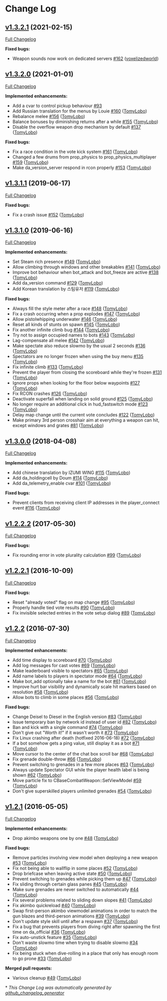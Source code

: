 # Change Log

## [v1.3.2.1](https://github.com/BSVino/DoubleAction/tree/v1.3.2.1) (2021-02-15)
[Full Changelog](https://github.com/BSVino/DoubleAction/compare/v1.3.2.0...v1.3.2.1)

**Fixed bugs:**

- Weapon sounds now work on dedicated servers [\#162](https://github.com/BSVino/DoubleAction/pull/162) ([voxelizedworld](https://github.com/voxelizedworld))

## [v1.3.2.0](https://github.com/BSVino/DoubleAction/tree/v1.3.2.0) (2021-01-01)
[Full Changelog](https://github.com/BSVino/DoubleAction/compare/v1.3.1.1...v1.3.2.0)

**Implemented enhancements:**

- Add a cvar to control pickup behaviour [\#93](https://github.com/BSVino/DoubleAction/issues/93)
- Add Russian translation for the menus by Louie [\#160](https://github.com/BSVino/DoubleAction/pull/160) ([TomyLobo](https://github.com/TomyLobo))
- Rebalance melee [\#156](https://github.com/BSVino/DoubleAction/pull/156) ([TomyLobo](https://github.com/TomyLobo))
- Balance bonuses by diminishing returns after a while [\#155](https://github.com/BSVino/DoubleAction/pull/155) ([TomyLobo](https://github.com/TomyLobo))
- Disable the overflow weapon drop mechanism by default [\#137](https://github.com/BSVino/DoubleAction/pull/137) ([TomyLobo](https://github.com/TomyLobo))

**Fixed bugs:**

- Fix a race condition in the vote kick system [\#161](https://github.com/BSVino/DoubleAction/pull/161) ([TomyLobo](https://github.com/TomyLobo))
- Changed a few drums from prop\_physics to prop\_physics\_multiplayer [\#159](https://github.com/BSVino/DoubleAction/pull/159) ([TomyLobo](https://github.com/TomyLobo))
- Make da\_version\_server respond in rcon properly [\#153](https://github.com/BSVino/DoubleAction/pull/153) ([TomyLobo](https://github.com/TomyLobo))

## [v1.3.1.1](https://github.com/BSVino/DoubleAction/tree/v1.3.1.1) (2019-06-17)
[Full Changelog](https://github.com/BSVino/DoubleAction/compare/v1.3.1.0...v1.3.1.1)

**Fixed bugs:**

- Fix a crash issue [\#152](https://github.com/BSVino/DoubleAction/pull/152) ([TomyLobo](https://github.com/TomyLobo))

## [v1.3.1.0](https://github.com/BSVino/DoubleAction/tree/v1.3.1.0) (2019-06-16)
[Full Changelog](https://github.com/BSVino/DoubleAction/compare/v1.3.0.0...v1.3.1.0)

**Implemented enhancements:**

- Set Steam rich presence [\#149](https://github.com/BSVino/DoubleAction/pull/149) ([TomyLobo](https://github.com/TomyLobo))
- Allow climbing through windows and other breakables [\#141](https://github.com/BSVino/DoubleAction/pull/141) ([TomyLobo](https://github.com/TomyLobo))
- Improve bot behaviour when bot\_attack and bot\_freeze are active [\#138](https://github.com/BSVino/DoubleAction/pull/138) ([TomyLobo](https://github.com/TomyLobo))
- Add da\_version command [\#129](https://github.com/BSVino/DoubleAction/pull/129) ([TomyLobo](https://github.com/TomyLobo))
- Add Korean translation by 스팀유저 [\#119](https://github.com/BSVino/DoubleAction/pull/119) ([TomyLobo](https://github.com/TomyLobo))

**Fixed bugs:**

- Always fill the style meter after a race [\#148](https://github.com/BSVino/DoubleAction/pull/148) ([TomyLobo](https://github.com/TomyLobo))
- Fix a crash occurring when a prop explodes [\#147](https://github.com/BSVino/DoubleAction/pull/147) ([TomyLobo](https://github.com/TomyLobo))
- Allow pistolwhipping underwater [\#146](https://github.com/BSVino/DoubleAction/pull/146) ([TomyLobo](https://github.com/TomyLobo))
- Reset all kinds of stunts on spawn [\#145](https://github.com/BSVino/DoubleAction/pull/145) ([TomyLobo](https://github.com/TomyLobo))
- Fix another infinite climb bug [\#144](https://github.com/BSVino/DoubleAction/pull/144) ([TomyLobo](https://github.com/TomyLobo))
- Try not to assign occupied names to bots [\#143](https://github.com/BSVino/DoubleAction/pull/143) ([TomyLobo](https://github.com/TomyLobo))
- Lag-compensate all melee [\#142](https://github.com/BSVino/DoubleAction/pull/142) ([TomyLobo](https://github.com/TomyLobo))
- Make spectate also reduce slowmo by the usual 2 seconds [\#136](https://github.com/BSVino/DoubleAction/pull/136) ([TomyLobo](https://github.com/TomyLobo))
- Spectators are no longer frozen when using the buy menu [\#135](https://github.com/BSVino/DoubleAction/pull/135) ([TomyLobo](https://github.com/TomyLobo))
- Fix infinite climb [\#133](https://github.com/BSVino/DoubleAction/pull/133) ([TomyLobo](https://github.com/TomyLobo))
- Prevent the player from closing the scoreboard while they're frozen [\#131](https://github.com/BSVino/DoubleAction/pull/131) ([TomyLobo](https://github.com/TomyLobo))
- Ignore props when looking for the floor below waypoints [\#127](https://github.com/BSVino/DoubleAction/pull/127) ([TomyLobo](https://github.com/TomyLobo))
- Fix RCON crashes [\#126](https://github.com/BSVino/DoubleAction/pull/126) ([TomyLobo](https://github.com/TomyLobo))
- Deactivate superfall when landing on solid ground [\#125](https://github.com/BSVino/DoubleAction/pull/125) ([TomyLobo](https://github.com/TomyLobo))
- No longer require an additional click in hud\_fastswitch mode [\#123](https://github.com/BSVino/DoubleAction/pull/123) ([TomyLobo](https://github.com/TomyLobo))
- Delay map change until the current vote concludes [\#122](https://github.com/BSVino/DoubleAction/pull/122) ([TomyLobo](https://github.com/TomyLobo))
- Make primary 3rd person crosshair aim at everything a weapon can hit, except windows and grates [\#81](https://github.com/BSVino/DoubleAction/pull/81) ([TomyLobo](https://github.com/TomyLobo))

## [v1.3.0.0](https://github.com/BSVino/DoubleAction/tree/v1.3.0.0) (2018-04-08)
[Full Changelog](https://github.com/BSVino/DoubleAction/compare/v1.2.2.2...v1.3.0.0)

**Implemented enhancements:**

- Add chinese translation by IZUMI WING [\#115](https://github.com/BSVino/DoubleAction/pull/115) ([TomyLobo](https://github.com/TomyLobo))
- Add da\_holdingcell by Doum [\#114](https://github.com/BSVino/DoubleAction/pull/114) ([TomyLobo](https://github.com/TomyLobo))
- Add da\_telemetry\_enable cvar [\#101](https://github.com/BSVino/DoubleAction/pull/101) ([TomyLobo](https://github.com/TomyLobo))

**Fixed bugs:**

- Prevent clients from receiving client IP addresses in the player\_connect event [\#116](https://github.com/BSVino/DoubleAction/pull/116) ([TomyLobo](https://github.com/TomyLobo))

## [v1.2.2.2](https://github.com/BSVino/DoubleAction/tree/v1.2.2.2) (2017-05-30)
[Full Changelog](https://github.com/BSVino/DoubleAction/compare/v1.2.2.1...v1.2.2.2)

**Fixed bugs:**

- Fix rounding error in vote plurality calculation [\#99](https://github.com/BSVino/DoubleAction/pull/99) ([TomyLobo](https://github.com/TomyLobo))

## [v1.2.2.1](https://github.com/BSVino/DoubleAction/tree/v1.2.2.1) (2016-10-09)
[Full Changelog](https://github.com/BSVino/DoubleAction/compare/v1.2.2...v1.2.2.1)

**Fixed bugs:**

- Reset "already voted" flag on map change [\#95](https://github.com/BSVino/DoubleAction/pull/95) ([TomyLobo](https://github.com/TomyLobo))
- Properly handle tied vote results [\#90](https://github.com/BSVino/DoubleAction/pull/90) ([TomyLobo](https://github.com/TomyLobo))
- Fix invisible selected entries in the vote setup dialog [\#89](https://github.com/BSVino/DoubleAction/pull/89) ([TomyLobo](https://github.com/TomyLobo))

## [v1.2.2](https://github.com/BSVino/DoubleAction/tree/v1.2.2) (2016-07-30)
[Full Changelog](https://github.com/BSVino/DoubleAction/compare/v1.2.1...v1.2.2)

**Implemented enhancements:**

- Add time display to scoreboard [\#70](https://github.com/BSVino/DoubleAction/pull/70) ([TomyLobo](https://github.com/TomyLobo))
- Add log messages for cast votes [\#69](https://github.com/BSVino/DoubleAction/pull/69) ([TomyLobo](https://github.com/TomyLobo))
- Make leaderboard visible to spectators [\#65](https://github.com/BSVino/DoubleAction/pull/65) ([TomyLobo](https://github.com/TomyLobo))
- Add name labels to players in spectator mode [\#64](https://github.com/BSVino/DoubleAction/pull/64) ([TomyLobo](https://github.com/TomyLobo))
- Make bot\_add optionally take a name for the bot [\#61](https://github.com/BSVino/DoubleAction/pull/61) ([TomyLobo](https://github.com/TomyLobo))
- Improve hurt bar visibility and dynamically scale hit markers based on resolution [\#58](https://github.com/BSVino/DoubleAction/pull/58) ([TomyLobo](https://github.com/TomyLobo))
- Allow bots to climb in some places [\#56](https://github.com/BSVino/DoubleAction/pull/56) ([TomyLobo](https://github.com/TomyLobo))

**Fixed bugs:**

- Change Deisel to Diesel in the English version [\#83](https://github.com/BSVino/DoubleAction/pull/83) ([TomyLobo](https://github.com/TomyLobo))
- Issue temporary ban by network id instead of user id [\#82](https://github.com/BSVino/DoubleAction/pull/82) ([TomyLobo](https://github.com/TomyLobo))
- Ban and kick with a single command [\#74](https://github.com/BSVino/DoubleAction/pull/74) ([TomyLobo](https://github.com/TomyLobo))
- Don't give out "Worth it!" if it wasn't worth it [\#73](https://github.com/BSVino/DoubleAction/pull/73) ([TomyLobo](https://github.com/TomyLobo))
- Fix Linux crashing after death \(hotfixed 2016-06-18\) [\#72](https://github.com/BSVino/DoubleAction/pull/72) ([TomyLobo](https://github.com/TomyLobo))
- If a bot somehow gets a ping value, still display it as a bot [\#71](https://github.com/BSVino/DoubleAction/pull/71) ([TomyLobo](https://github.com/TomyLobo))
- Move cursor to the center of the chat box scroll bar [\#68](https://github.com/BSVino/DoubleAction/pull/68) ([TomyLobo](https://github.com/TomyLobo))
- Fix grenade double-throw [\#66](https://github.com/BSVino/DoubleAction/pull/66) ([TomyLobo](https://github.com/TomyLobo))
- Prevent switching to grenades in a few more places [\#63](https://github.com/BSVino/DoubleAction/pull/63) ([TomyLobo](https://github.com/TomyLobo))
- Always update Spectator GUI while the player health label is being shown [\#62](https://github.com/BSVino/DoubleAction/pull/62) ([TomyLobo](https://github.com/TomyLobo))
- Move particle fix to CBaseCombatWeapon::SetViewModel [\#59](https://github.com/BSVino/DoubleAction/pull/59) ([TomyLobo](https://github.com/TomyLobo))
- Don't give superskilled players unlimited grenades [\#54](https://github.com/BSVino/DoubleAction/pull/54) ([TomyLobo](https://github.com/TomyLobo))

## [v1.2.1](https://github.com/BSVino/DoubleAction/tree/v1.2.1) (2016-05-05)
[Full Changelog](https://github.com/BSVino/DoubleAction/compare/v1.2...v1.2.1)

**Implemented enhancements:**

- Drop akimbo weapons one by one [\#48](https://github.com/BSVino/DoubleAction/pull/48) ([TomyLobo](https://github.com/TomyLobo))

**Fixed bugs:**

- Remove particles involving view model when deploying a new weapon [\#53](https://github.com/BSVino/DoubleAction/pull/53) ([TomyLobo](https://github.com/TomyLobo))
- Fix not being able to wallflip in some places [\#52](https://github.com/BSVino/DoubleAction/pull/52) ([TomyLobo](https://github.com/TomyLobo))
- Drop briefcase when leaving active state [\#50](https://github.com/BSVino/DoubleAction/pull/50) ([TomyLobo](https://github.com/TomyLobo))
- Prevent switching to grenades while picking them up [\#47](https://github.com/BSVino/DoubleAction/pull/47) ([TomyLobo](https://github.com/TomyLobo))
- Fix sliding through certain glass panes [\#45](https://github.com/BSVino/DoubleAction/pull/45) ([TomyLobo](https://github.com/TomyLobo))
- Make sure grenades are never switched to automatically [\#44](https://github.com/BSVino/DoubleAction/pull/44) ([TomyLobo](https://github.com/TomyLobo))
- Fix several problems related to sliding down slopes [\#41](https://github.com/BSVino/DoubleAction/pull/41) ([TomyLobo](https://github.com/TomyLobo))
- Fix akimbo quickreload [\#40](https://github.com/BSVino/DoubleAction/pull/40) ([TomyLobo](https://github.com/TomyLobo))
- Swap first-person akimbo viewmodel animations in order to match the gun blazes and third-person animations [\#39](https://github.com/BSVino/DoubleAction/pull/39) ([TomyLobo](https://github.com/TomyLobo))
- Don't update style skill until after a respawn [\#37](https://github.com/BSVino/DoubleAction/pull/37) ([TomyLobo](https://github.com/TomyLobo))
- Fix a bug that prevents players from diving right after spawning the first time on da\_official [\#36](https://github.com/BSVino/DoubleAction/pull/36) ([TomyLobo](https://github.com/TomyLobo))
- Fix auto-unstick feature [\#35](https://github.com/BSVino/DoubleAction/pull/35) ([TomyLobo](https://github.com/TomyLobo))
- Don't waste slowmo time when trying to disable slowmo [\#34](https://github.com/BSVino/DoubleAction/pull/34) ([TomyLobo](https://github.com/TomyLobo))
- Fix being stuck when dive-rolling in a place that only has enough room to go prone [\#33](https://github.com/BSVino/DoubleAction/pull/33) ([TomyLobo](https://github.com/TomyLobo))

**Merged pull requests:**

- Various cleanup [\#49](https://github.com/BSVino/DoubleAction/pull/49) ([TomyLobo](https://github.com/TomyLobo))



\* *This Change Log was automatically generated by [github_changelog_generator](https://github.com/skywinder/Github-Changelog-Generator)*